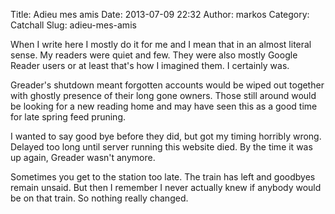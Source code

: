 Title: Adieu mes amis
Date: 2013-07-09 22:32
Author: markos
Category: Catchall
Slug: adieu-mes-amis

When I write here I mostly do it for me and I mean that in an almost
literal sense. My readers were quiet and few. They were also mostly
Google Reader users or at least that's how I imagined them. I certainly
was.

Greader's shutdown meant forgotten accounts would be wiped out together
with ghostly presence of their long gone owners. Those still around
would be looking for a new reading home and may have seen this as a good
time for late spring feed pruning.

I wanted to say good bye before they did, but got my timing horribly
wrong. Delayed too long until server running this website died. By the
time it was up again, Greader wasn't anymore.

Sometimes you get to the station too late. The train has left and
goodbyes remain unsaid. But then I remember I never actually knew if
anybody would be on that train. So nothing really changed.

